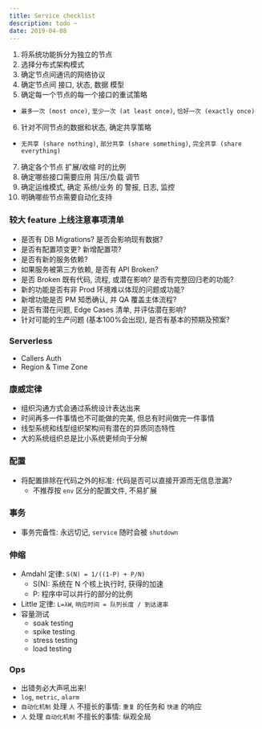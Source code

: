 ```yaml
---
title: Service checklist
description: todo ~
date: 2019-04-08
---
```


1. 将系统功能拆分为独立的节点
2. 选择分布式架构模式
3. 确定节点间通讯的网络协议
4. 确定节点间 接口, 状态, 数据 模型
5. 确定每一个节点的每一个接口的重试策略
  - `最多一次 (most once)`, `至少一次 (at least once)`, `恰好一次 (exactly once)`
6. 针对不同节点的数据和状态, 确定共享策略
  - `无共享 (share nothing)`, `部分共享 (share something)`, `完全共享 (share everything)`
7. 确定各个节点 扩展/收缩 时的比例
8. 确定哪些接口需要应用 背压/负载 调节
9. 确定运维模式, 确定 系统/业务 的 警报, 日志, 监控
10. 明确哪些节点需要自动化支持

### 较大 feature 上线注意事项清单
  * 是否有 DB Migrations? 是否会影响现有数据?
  * 是否有配置项变更? 新增配置项?
  * 是否有新的服务依赖?
  * 如果服务被第三方依赖, 是否有 API Broken?
  * 是否 Broken 既有代码, 流程, 或潜在影响? 是否有完整回归老的功能?
  * 新的功能是否有非 Prod 环境难以体现的问题或功能?
  * 新增功能是否 PM 知悉确认, 并 QA 覆盖主体流程?
  * 是否有潜在问题, Edge Cases 清单, 并评估潜在影响?
  * 针对可能的生产问题 (基本100%会出现), 是否有基本的预期及预案?

### Serverless

* Callers Auth
* Region & Time Zone

### 康威定律

* 组织沟通方式会通过系统设计表达出来
* 时间再多一件事情也不可能做的完美, 但总有时间做完一件事情
* 线型系统和线型组织架构间有潜在的异质同态特性
* 大的系统组织总是比小系统更倾向于分解

### 配置

* 将配置排除在代码之外的标准: 代码是否可以直接开源而无信息泄漏?
  - 不推荐按 `env` 区分的配置文件, 不易扩展

### 事务

* 事务完备性: 永远切记, `service` 随时会被 `shutdown`

### 伸缩

* Amdahl 定律: `S(N) = 1/((1-P) + P/N)`
  - S(N): 系统在 N 个核上执行时, 获得的加速
  - P: 程序中可以并行的部分的比例
* Little 定律: `L=λW`, `响应时间 = 队列长度 / 到达速率`
* 容量测试
  - soak testing
  - spike testing
  - stress testing
  - load testing

### Ops

* 出错务必大声吼出来!
* `log`, `metric`, `alarm`
* `自动化机制` 处理 `人` 不擅长的事情: `重复` 的任务和 `快速` 的响应
* `人` 处理 `自动化机制` 不擅长的事情: 纵观全局
